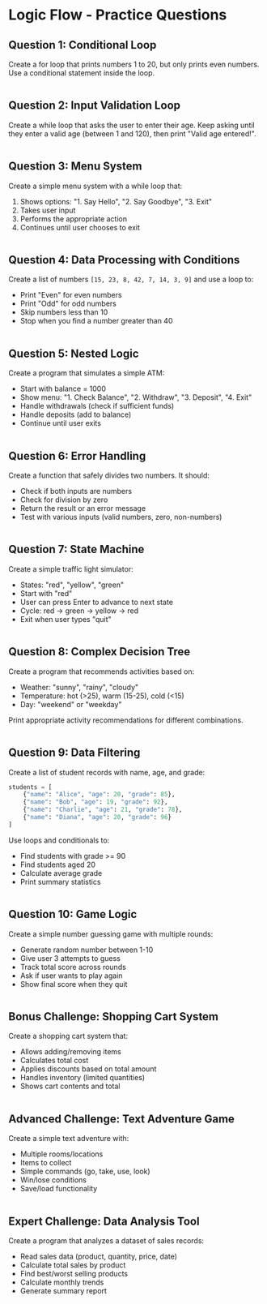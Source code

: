 # Logic Flow - Practice Questions

## Question 1: Conditional Loop
Create a for loop that prints numbers 1 to 20, but only prints even numbers. Use a conditional statement inside the loop.

```python
```

## Question 2: Input Validation Loop
Create a while loop that asks the user to enter their age. Keep asking until they enter a valid age (between 1 and 120), then print "Valid age entered!".

```python
```

## Question 3: Menu System
Create a simple menu system with a while loop that:
1. Shows options: "1. Say Hello", "2. Say Goodbye", "3. Exit"
2. Takes user input
3. Performs the appropriate action
4. Continues until user chooses to exit

```python
```

## Question 4: Data Processing with Conditions
Create a list of numbers `[15, 23, 8, 42, 7, 14, 3, 9]` and use a loop to:
- Print "Even" for even numbers
- Print "Odd" for odd numbers
- Skip numbers less than 10
- Stop when you find a number greater than 40

```python
```

## Question 5: Nested Logic
Create a program that simulates a simple ATM:
- Start with balance = 1000
- Show menu: "1. Check Balance", "2. Withdraw", "3. Deposit", "4. Exit"
- Handle withdrawals (check if sufficient funds)
- Handle deposits (add to balance)
- Continue until user exits

```python
```

## Question 6: Error Handling
Create a function that safely divides two numbers. It should:
- Check if both inputs are numbers
- Check for division by zero
- Return the result or an error message
- Test with various inputs (valid numbers, zero, non-numbers)

```python
```

## Question 7: State Machine
Create a simple traffic light simulator:
- States: "red", "yellow", "green"
- Start with "red"
- User can press Enter to advance to next state
- Cycle: red → green → yellow → red
- Exit when user types "quit"

```python
```

## Question 8: Complex Decision Tree
Create a program that recommends activities based on:
- Weather: "sunny", "rainy", "cloudy"
- Temperature: hot (>25), warm (15-25), cold (<15)
- Day: "weekend" or "weekday"

Print appropriate activity recommendations for different combinations.

```python
```

## Question 9: Data Filtering
Create a list of student records with name, age, and grade:
```python
students = [
    {"name": "Alice", "age": 20, "grade": 85},
    {"name": "Bob", "age": 19, "grade": 92},
    {"name": "Charlie", "age": 21, "grade": 78},
    {"name": "Diana", "age": 20, "grade": 96}
]
```

Use loops and conditionals to:
- Find students with grade >= 90
- Find students aged 20
- Calculate average grade
- Print summary statistics

```python
```

## Question 10: Game Logic
Create a simple number guessing game with multiple rounds:
- Generate random number between 1-10
- Give user 3 attempts to guess
- Track total score across rounds
- Ask if user wants to play again
- Show final score when they quit

```python
```

## Bonus Challenge: Shopping Cart System
Create a shopping cart system that:
- Allows adding/removing items
- Calculates total cost
- Applies discounts based on total amount
- Handles inventory (limited quantities)
- Shows cart contents and total

```python
```

## Advanced Challenge: Text Adventure Game
Create a simple text adventure with:
- Multiple rooms/locations
- Items to collect
- Simple commands (go, take, use, look)
- Win/lose conditions
- Save/load functionality

```python
```

## Expert Challenge: Data Analysis Tool
Create a program that analyzes a dataset of sales records:
- Read sales data (product, quantity, price, date)
- Calculate total sales by product
- Find best/worst selling products
- Calculate monthly trends
- Generate summary report

```python
```
